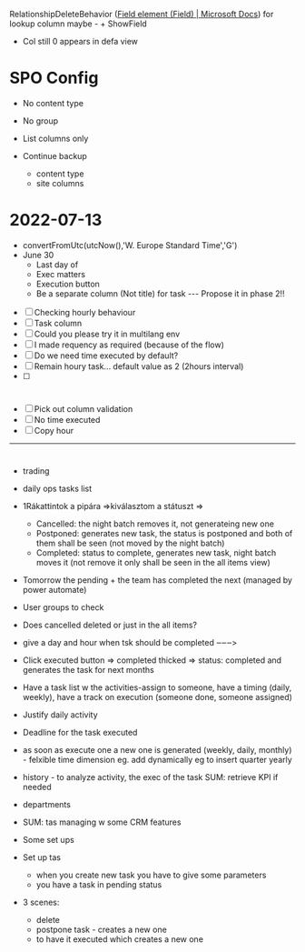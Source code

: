  RelationshipDeleteBehavior ([Field element (Field) | Microsoft Docs](https://docs.microsoft.com/en-us/sharepoint/dev/schema/field-element-field)) for lookup column maybe
	- + ShowField
- Col still 0 appears in defa view



# SPO Config
- No content type
- No group
-  List columns only

- Continue backup
	- content type
	- site columns
# 2022-07-13
- convertFromUtc(utcNow(),'W. Europe Standard Time','G')
- June 30
	- Last day of 
	- Exec matters 
	- Execution button
	- Be a separate column (Not title) for task --- Propose it in phase 2!!

- [ ] Checking hourly behaviour
- [ ] Task column 
- [ ] Could you please try it in multilang env
- [ ] I made requency as required (because of the flow)
- [ ] Do we need time executed by default?
- [ ] Remain houry task... default value as 2 (2hours interval)
- [ ] # 
- [ ] Pick out column validation
- [ ] No time executed
- [ ] Copy hour
---
# 
-   trading
-   daily ops tasks list

-   1Rákattintok a pipára ⇒kiválasztom a státuszt ⇒
    -   Cancelled: the night batch removes it, not generateing new one
    -   Postponed: generates new task, the status is postponed and both of them shall be seen (not moved by the night batch)
    -   Completed: status to complete, generates new task, night batch moves it (not remove it only shall be seen in the all items view)
-   Tomorrow the pending + the team has completed the next (managed by power automate)
-   User groups to check
-   Does cancelled deleted or just in the all items?

-   give a day and hour when tsk should be completed ‒‒‒>
-   Click executed button ⇒ completed thicked ⇒ status: completed and generates the task for next months

-   Have a task list w the activities-assign to someone, have a timing (daily, weekly), have a track on execution (someone done, someone assigned)
-   Justify daily activity
-   Deadline for the task executed
-   as soon as execute one a new one is generated (weekly, daily, monthly) - felxible time dimension eg. add dynamically eg to insert quarter yearly
-   history - to analyze activity, the exec of the task SUM: retrieve KPI if needed
-   departments
-   SUM: tas managing w some CRM features

-   Some set ups
-   Set up tas
    -   when you create new task you have to give some parameters
    -   you have a task in pending status
-   3 scenes:
    -   delete
    -   postpone task - creates a new one
    -   to have it executed which creates a new one